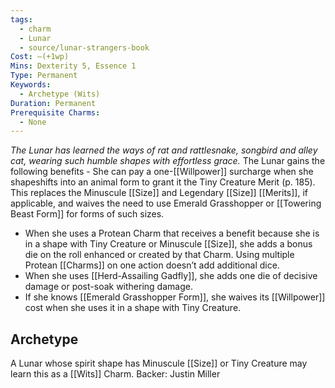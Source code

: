 ```yaml
---
tags:
  - charm
  - Lunar
  - source/lunar-strangers-book
Cost: —(+1wp)
Mins: Dexterity 5, Essence 1
Type: Permanent
Keywords:
  - Archetype (Wits)
Duration: Permanent
Prerequisite Charms:
  - None
---
```

*The Lunar has learned the ways of rat and rattlesnake, songbird and alley cat, wearing such humble shapes with effortless grace.*
The Lunar gains the following benefits  - She can pay a one-[[Willpower]] surcharge when she shapeshifts into an animal form to grant it the Tiny Creature Merit (p. 185). This replaces the Minuscule [[Size]] and Legendary [[Size]] [[Merits]], if applicable, and waives the need to use Emerald Grasshopper or [[Towering Beast Form]] for forms of such sizes.
 - When she uses a Protean Charm that receives a benefit because she is in a shape with Tiny Creature or Minuscule [[Size]], she adds a bonus die on the roll enhanced or created by that Charm. Using multiple Protean [[Charms]] on one action doesn’t add additional dice.
 - When she uses [[Herd-Assailing Gadfly]], she adds one die of decisive damage or post-soak withering damage.
 - If she knows [[Emerald Grasshopper Form]], she waives its [[Willpower]] cost when she uses it in a shape with Tiny Creature.

## Archetype 
A Lunar whose spirit shape has Minuscule [[Size]] or Tiny Creature may learn this as a [[Wits]] Charm.
Backer: Justin Miller